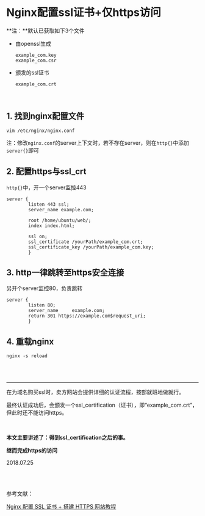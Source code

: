 # Nginx配置ssl证书+仅https访问

**注：**默认已获取如下3个文件

- 由openssl生成

  ```
  example_com.key
  example_com.csr
  ```

- 颁发的ssl证书

  ```
  example_com.crt
  ```

<br>

## 1. 找到nginx配置文件

```shell
vim /etc/nginx/nginx.conf
```

注：修改`nginx.conf`的server上下文时，若不存在server，则在`http{}`中添加`server{}`即可

## 2. 配置https与ssl_crt

`http{}`中，开一个server监控443

```
server {
        listen 443 ssl;
        server_name example.com;

        root /home/ubuntu/web/;
        index index.html;

        ssl on;
        ssl_certificate /yourPath/example_com.crt;
        ssl_certificate_key /yourPath/example_com.key;
        }
```

## 3. http一律跳转至https安全连接

另开个server监控80，负责跳转

```
server {
        listen 80;
        server_name     example.com;
        return 301 https://example.com$request_uri;
        }
```

## 4. 重载nginx

```shell
nginx -s reload
```

<br>

<br>

---

在为域名购买ssl时，卖方网站会提供详细的认证流程，按部就班地做就行。

最终认证成功后，会颁发一个ssl_certification（证书），即“example_com.crt”，但此时还不能访问https。

<br>

**本文主要讲述了：得到ssl_certification之后的事。**

**继而完成https的访问**

2018.07.25

<br>

<br>

参考文献：

[Nginx 配置 SSL 证书 + 搭建 HTTPS 网站教程](https://www.cnblogs.com/chjbbs/p/5748369.html) 